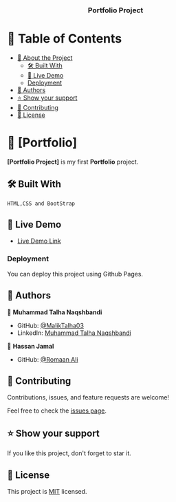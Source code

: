 <a name="readme-top"></a>



<div align="center">
  <h3><b>Portfolio Project</b></h3>

</div>

<!-- TABLE OF CONTENTS -->

# 📗 Table of Contents

- [📖 About the Project](#about-project)
  - [🛠 Built With](#built-with)
  - [🚀 Live Demo](#live-demo)
  - [Deployment](#deployment)
- [👥 Authors](#authors)
- [⭐️ Show your support](#support)
- [🤝 Contributing](#contributing)
- [📝 License](#license)

<!-- PROJECT DESCRIPTION -->

# 📖 [Portfolio] <a name="Portfolio Project"></a>


**[Portfolio Project]** is my first **Portfolio** project.

## 🛠 Built With <a name="built-with"></a>
    HTML,CSS and BootStrap

## 🚀 Live Demo <a name="live-demo"></a>


- [Live Demo Link](https://maliktalha03.github.io/Portfolio-Bootstrap/)




### Deployment

You can deploy this project using Github Pages.




## 👥 Authors <a name="authors"></a>


👤 **Muhammad Talha Naqshbandi**

- GitHub: [@MalikTalha03](https://github.com/MalikTalha03)
- LinkedIn: [Muhammad Talha Naqshbandi](https://linkedin.com/in/vatalha03)

👤 **Hassan Jamal**

- GitHub: [@Romaan Ali](https://github.com/RomaanAli)

## 🤝 Contributing <a name="contributing"></a>

Contributions, issues, and feature requests are welcome!

Feel free to check the [issues page](../../issues/).



## ⭐️ Show your support <a name="support"></a>


If you like this project, don't forget to star it.




## 📝 License <a name="license"></a>

This project is [MIT](./LICENSE) licensed.
